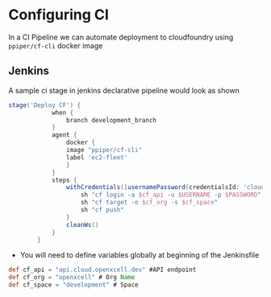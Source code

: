 # Configuring CI

In a CI Pipeline we can automate deployment to cloudfoundry using `ppiper/cf-cli` docker image

## Jenkins

A sample ci stage in jenkins declarative pipeline would look as shown

```groovy
stage('Deploy CF') {
            when {
                branch development_branch
            }
            agent {
                docker {
                image "ppiper/cf-cli"
                label 'ec2-fleet'
                }
            }
            steps {
                withCredentials([usernamePassword(credentialsId: 'cloudfoundry_devops', usernameVariable: 'USERNAME', passwordVariable: 'PASSWORD')]) {
                    sh "cf login -a $cf_api -u $USERNAME -p $PASSWORD"
                    sh "cf target -o $cf_org -s $cf_space"
                    sh "cf push"
                }
                cleanWs()
            } 
        }
```

- You will need to define variables globally at beginning of the Jenkinsfile

```groovy
def cf_api = "api.cloud.openxcell.dev" #API endpoint
def cf_org = "openxcell" # Org Name
def cf_space = "development" # Space
```